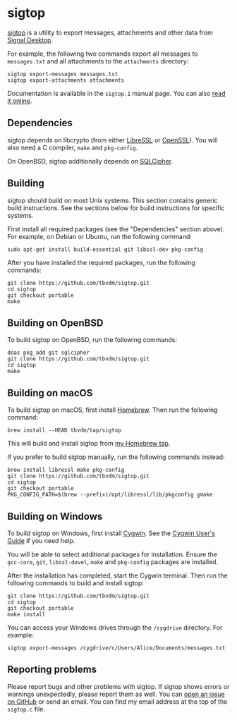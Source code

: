 sigtop
======

[sigtop][1] is a utility to export messages, attachments and other data from
[Signal Desktop][2].

For example, the following two commands export all messages to `messages.txt`
and all attachments to the `attachments` directory:

	sigtop export-messages messages.txt
	sigtop export-attachments attachments

Documentation is available in the `sigtop.1` manual page. You can also [read it
online][3].

Dependencies
------------

sigtop depends on libcrypto (from either [LibreSSL][4] or [OpenSSL][5]). You
will also need a C compiler, `make` and `pkg-config`.

On OpenBSD, sigtop additionally depends on [SQLCipher][6].

Building
--------

sigtop should build on most Unix systems. This section contains generic build
instructions. See the sections below for build instructions for specific
systems.

First install all required packages (see the "Dependencies" section above). For
example, on Debian or Ubuntu, run the following command:

	sudo apt-get install build-essential git libssl-dev pkg-config

After you have installed the required packages, run the following commands:

	git clone https://github.com/tbvdm/sigtop.git
	cd sigtop
	git checkout portable
	make

Building on OpenBSD
-------------------

To build sigtop on OpenBSD, run the following commands:

	doas pkg_add git sqlcipher
	git clone https://github.com/tbvdm/sigtop.git
	cd sigtop
	make

Building on macOS
-----------------

To build sigtop on macOS, first install [Homebrew][7]. Then run the following
command:

	brew install --HEAD tbvdm/tap/sigtop

This will build and install sigtop from [my Homebrew tap][8].

If you prefer to build sigtop manually, run the following commands instead:

	brew install libressl make pkg-config
	git clone https://github.com/tbvdm/sigtop.git
	cd sigtop
	git checkout portable
	PKG_CONFIG_PATH=$(brew --prefix)/opt/libressl/lib/pkgconfig gmake

Building on Windows
-------------------

To build sigtop on Windows, first install [Cygwin][9]. See the [Cygwin User's
Guide][10] if you need help.

You will be able to select additional packages for installation. Ensure the
`gcc-core`, `git`, `libssl-devel`, `make` and `pkg-config` packages are
installed.

After the installation has completed, start the Cygwin terminal. Then run the
following commands to build and install sigtop:

	git clone https://github.com/tbvdm/sigtop.git
	cd sigtop
	git checkout portable
	make install

You can access your Windows drives through the `/cygdrive` directory. For
example:

	sigtop export-messages /cygdrive/c/Users/Alice/Documents/messages.txt

Reporting problems
------------------

Please report bugs and other problems with sigtop. If sigtop shows errors or
warnings unexpectedly, please report them as well. You can [open an issue on
GitHub][11] or send an email. You can find my email address at the top of the
`sigtop.c` file.

[1]: https://www.kariliq.nl/sigbak/
[2]: https://github.com/signalapp/Signal-Desktop
[3]: https://www.kariliq.nl/man/sigtop.1.html
[4]: https://www.libressl.org/
[5]: https://www.openssl.org/
[6]: https://www.zetetic.net/sqlcipher/
[7]: https://brew.sh/
[8]: https://github.com/tbvdm/homebrew-tap
[9]: https://cygwin.com/
[10]: https://cygwin.com/cygwin-ug-net/setup-net.html#internet-setup
[11]: https://github.com/tbvdm/sigtop/issues
